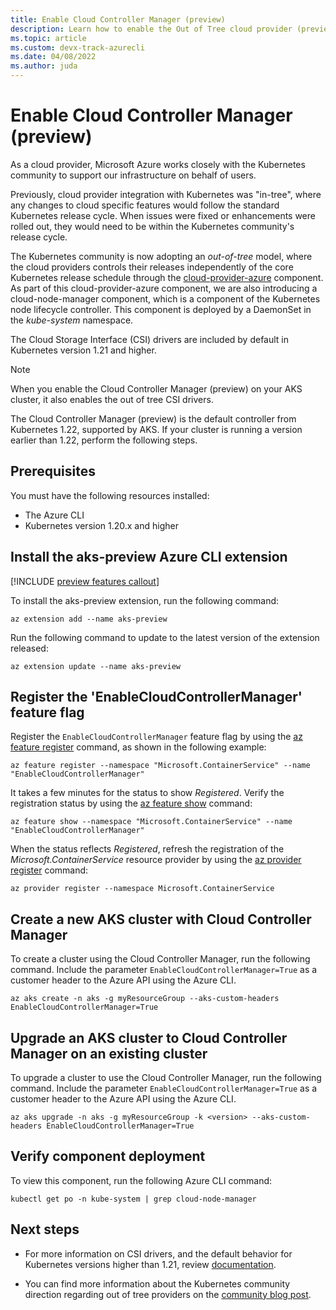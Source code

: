 ```yaml
---
title: Enable Cloud Controller Manager (preview)
description: Learn how to enable the Out of Tree cloud provider (preview)
ms.topic: article
ms.custom: devx-track-azurecli
ms.date: 04/08/2022
ms.author: juda
---
```


# Enable Cloud Controller Manager (preview)

As a cloud provider, Microsoft Azure works closely with the Kubernetes community to support our infrastructure on behalf of users.

Previously, cloud provider integration with Kubernetes was "in-tree", where any changes to cloud specific features would follow the standard Kubernetes release cycle. When issues were fixed or enhancements were rolled out, they would need to be within the Kubernetes community's release cycle.

The Kubernetes community is now adopting an *out-of-tree* model, where the cloud providers controls their releases independently of the core Kubernetes release schedule through the [cloud-provider-azure][cloud-provider-azure] component. As part of this cloud-provider-azure component, we are also introducing a cloud-node-manager component, which is a component of the Kubernetes node lifecycle controller. This component is deployed by a DaemonSet in the *kube-system* namespace.

The Cloud Storage Interface (CSI) drivers are included by default in Kubernetes version 1.21 and higher.

> [!NOTE]
> When you enable the Cloud Controller Manager (preview) on your AKS cluster, it also enables the out of tree CSI drivers.

The Cloud Controller Manager (preview) is the default controller from Kubernetes 1.22, supported by AKS. If your cluster is running a version earlier than 1.22, perform the following steps.

## Prerequisites

You must have the following resources installed:

* The Azure CLI
* Kubernetes version 1.20.x and higher

## Install the aks-preview Azure CLI extension

[!INCLUDE [preview features callout](includes/preview/preview-callout.md)]

To install the aks-preview extension, run the following command:

```azurecli
az extension add --name aks-preview
```

Run the following command to update to the latest version of the extension released:

```azurecli
az extension update --name aks-preview
```

## Register the 'EnableCloudControllerManager' feature flag

Register the `EnableCloudControllerManager` feature flag by using the [az feature register][az-feature-register] command, as shown in the following example:

```azurecli-interactive
az feature register --namespace "Microsoft.ContainerService" --name "EnableCloudControllerManager"
```

It takes a few minutes for the status to show *Registered*. Verify the registration status by using the [az feature show][az-feature-show] command:

```azurecli-interactive
az feature show --namespace "Microsoft.ContainerService" --name "EnableCloudControllerManager"
```

When the status reflects *Registered*, refresh the registration of the *Microsoft.ContainerService* resource provider by using the [az provider register][az-provider-register] command:

```azurecli-interactive
az provider register --namespace Microsoft.ContainerService
```

## Create a new AKS cluster with Cloud Controller Manager

To create a cluster using the Cloud Controller Manager, run the following command. Include the parameter `EnableCloudControllerManager=True` as a customer header to the Azure API using the Azure CLI.

```azurecli-interactive
az aks create -n aks -g myResourceGroup --aks-custom-headers EnableCloudControllerManager=True
```

## Upgrade an AKS cluster to Cloud Controller Manager on an existing cluster

To upgrade a cluster to use the Cloud Controller Manager, run the following command. Include the parameter `EnableCloudControllerManager=True` as a customer header to the Azure API using the Azure CLI.

```azurecli-interactive
az aks upgrade -n aks -g myResourceGroup -k <version> --aks-custom-headers EnableCloudControllerManager=True
```

## Verify component deployment

To view this component, run the following Azure CLI command:

```azurecli-interactive
kubectl get po -n kube-system | grep cloud-node-manager
```

## Next steps

- For more information on CSI drivers, and the default behavior for Kubernetes versions higher than 1.21, review [documentation][csi-docs].

- You can find more information about the Kubernetes community direction regarding out of tree providers on the [community blog post][community-blog].

<!-- LINKS - internal -->
[az-provider-register]: /cli/azure/provider#az-provider-register
[az-feature-register]: /cli/azure/feature#az-feature-register
[az-feature-show]: /cli/azure/feature#az-feature-show
[csi-docs]: csi-storage-drivers.md

<!-- LINKS - External -->
[community-blog]: https://kubernetes.io/blog/2019/04/17/the-future-of-cloud-providers-in-kubernetes
[cloud-provider-azure]: https://github.com/kubernetes-sigs/cloud-provider-azure
